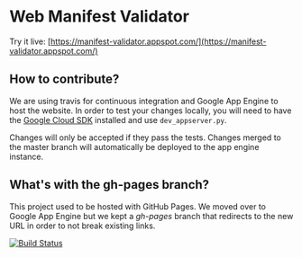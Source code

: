 # Web Manifest Validator

Try it live: [https://manifest-validator.appspot.com/](https://manifest-validator.appspot.com/)

## How to contribute?

We are using travis for continuous integration and Google App Engine to host the website. In order to test your changes locally, you will need to have the [Google Cloud SDK](https://cloud.google.com/sdk/) installed and use `dev_appserver.py`.

Changes will only be accepted if they pass the tests. Changes merged to the master branch will automatically be deployed to the app engine instance.

## What's with the gh-pages branch?

This project used to be hosted with GitHub Pages. We moved over to Google App Engine but we kept a _gh-pages_ branch that redirects to the new URL in order to not break existing links.

[![Build Status](https://travis-ci.org/mounirlamouri/manifest-validator.svg?branch=gh-pages)](https://travis-ci.org/mounirlamouri/manifest-validator)
